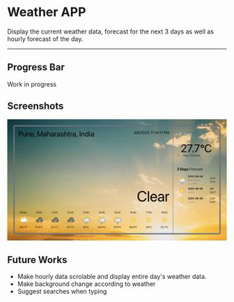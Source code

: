 # Weather APP
Display the current weather data, forecast for the next 3 days as well as hourly forecast of the day.

---

## Progress Bar
Work in progress


## Screenshots
![screenshot]("./../src/assets/screenshot.png)


## Future Works
- Make hourly data scrolable and display entire day's weather data.
- Make background change according to weather
- Suggest searches when typing